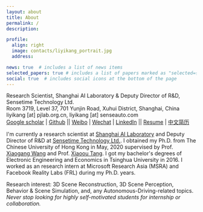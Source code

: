 ```yaml
---
layout: about
title: About
permalink: /
description: 

profile:
  align: right
  image: contacts/liyikang_portrait.jpg
  address: 

news: true  # includes a list of news items
selected_papers: true # includes a list of papers marked as "selected={true}"
social: true  # includes social icons at the bottom of the page
---
```


Research Scientist, Shanghai AI Laboratory & Deputy Director of R&D, Sensetime Technology Ltd.<br>
Room 3719, Level 37, 701 Yunjin Road, Xuhui District, Shanghai, China<br>
liyikang [at] pjlab.org.cn, liyikang [at] senseauto.com<br>
[Google scholar](https://scholar.google.co.uk/citations?user=G9b6hpYAAAAJ) | [Github](https://github.com/yikang-li) || [Weibo](http://weibo.com/liyikang1129) | [Wechat](assets/img/liyikang_wechat.jpeg) | [LinkedIn](https://www.linkedin.com/in/yikang-li) || [Resume](assets/file/resume.pdf)  | [中文简历](assets/file/resume-zh_CN.pdf)

I'm currently a research scientist at [Shanghai AI Laboratory](http://www.shlab.org.cn/) and Deputy Director of R&D at [Sensetime Technology Ltd.](http://www.sensetime.com/). I obtained my Ph.D. from The Chinese University of Hong Kong in May, 2020 supervised by Prof. [Xiaogang Wang](http://www.ee.cuhk.edu.hk/~xgwang/) and Prof. [Xiaoou Tang](https://www.ie.cuhk.edu.hk/people/xotang.shtml). I got my bachelor's degrees of Electronic Engineering and Economics in Tsinghua University in 2016. I worked as an research intern at Microsoft Research Asia (MSRA) and Facebook Reality Labs (FRL) during my Ph.D. years. 

Research interest: 3D Scene Reconstruction, 3D Scene Perception, Behavior & Scene Simulation, and, any Autonomous-Driving-related topics. *Never stop looking for highly self-motivated students for internship or collaboration.*

<!-- ### Highlights

1. Four of my papers are highly cited and ranked top 20 globally in recent 5 years in Google scholar metrics! See [here](https://zhuanlan.zhihu.com/p/421192644).
2. I wrote a popular book [迁移学习导论](http://jd92.wang/tlbook) to make it easy to learn, understand, and use transfer learning.
3. I lead the most popular transfer learning and semi-supervised learning projects on Github: [Transfer learning repo](https://github/jindongwang/transferlearning) [![Transfer learning repo](/assets/img/transferlearning-repo-star.jpg)](https://github/jindongwang/transferlearning) and  [Semi-supervised learning repo](https://github/torchssl/torchssl) [![SSL repo](/assets/img/torchssl-star.jpg)](https://github/stars/torchssl/torchssl)

#### Preprints

1. Yiqiang Chen, Wang Lu, <u>Jindong Wang</u>, Xin Qin, and Tao Qin. Federated Learning with Adaptive Batchnorm for Personalized Healthcare. arXiv preprint arXiv:2112.00734. [[arXiv](https://arxiv.org/abs/2112.00734)]
2. Wenxin Hou, Han Zhu, Yidong Wang, <u>Jindong Wang</u><sup>#</sup>, Tao Qin, Renjun Xu, and Takahiro Shinozaki. Exploiting Adapters for Cross-lingual Low-resource Speech Recognition. arXiv preprint arXiv:2105.11905. [[arXiv](https://arxiv.org/abs/2105.11905)] [[code](https://github.com/jindongwang/transferlearning/tree/master/code/ASR)]
3. <u>Jindong Wang</u>, Wenjie Feng, Chang Liu, Chaohui Yu, Mingxuan Du, Renjun Xu, Tao Qin, and Tie-Yan Liu. Learning Invariant Representations across Domains and Tasks. arXiv preprint arXiv:2103.05114. [[arXiv](https://arxiv.org/abs/2103.05114)]
4. Chaohui Yu, <u>Jindong Wang</u><sup>#</sup>, Chang Liu, Tao Qin, Renjun Xu, Wenjie Feng, Yiqiang Chen, and Tie-Yan Liu. Learning to match distributions for domain adaptation. arXiv preprint arXiv:2007.10791. [[arXiv](http://arxiv.org/abs/https://arxiv.org/abs/2007.10791)] -->
